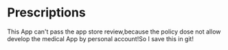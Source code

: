 # Prescriptions
This App can't pass the app store review,because the policy dose not allow develop the medical App by personal account!So I save this in git!
